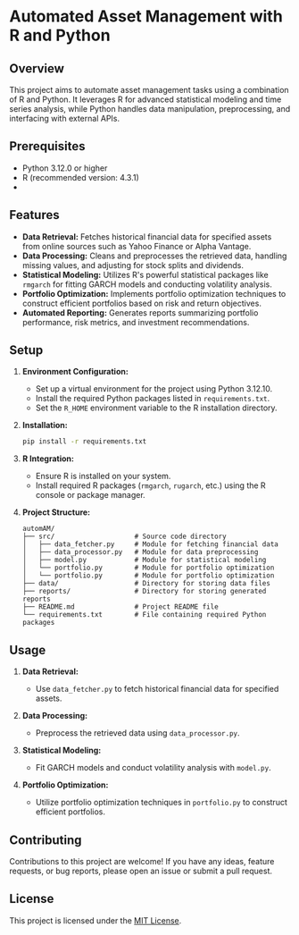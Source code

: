 # Automated Asset Management with R and Python

## Overview
This project aims to automate asset management tasks using a combination of R and Python. It leverages R for advanced statistical modeling and time series analysis, while Python handles data manipulation, preprocessing, and interfacing with external APIs.

## Prerequisites

- Python 3.12.0 or higher
- R (recommended version: 4.3.1)
- 
## Features
- **Data Retrieval:** Fetches historical financial data for specified assets from online sources such as Yahoo Finance or Alpha Vantage.
- **Data Processing:** Cleans and preprocesses the retrieved data, handling missing values, and adjusting for stock splits and dividends.
- **Statistical Modeling:** Utilizes R's powerful statistical packages like `rmgarch` for fitting GARCH models and conducting volatility analysis.
- **Portfolio Optimization:** Implements portfolio optimization techniques to construct efficient portfolios based on risk and return objectives.
- **Automated Reporting:** Generates reports summarizing portfolio performance, risk metrics, and investment recommendations.

## Setup
1. **Environment Configuration:**
    - Set up a virtual environment for the project using Python 3.12.10.
    - Install the required Python packages listed in `requirements.txt`.
    - Set the `R_HOME` environment variable to the R installation directory.
    
2. **Installation:**
    ```bash
    pip install -r requirements.txt
    ```


3. **R Integration:**
    - Ensure R is installed on your system.
    - Install required R packages (`rmgarch`, `rugarch`, etc.) using the R console or package manager.

4. **Project Structure:**
    ```plaintext
    automAM/
    ├── src/                    # Source code directory
    │   ├── data_fetcher.py     # Module for fetching financial data
    │   ├── data_processor.py   # Module for data preprocessing
    │   ├── model.py            # Module for statistical modeling
    │   └── portfolio.py        # Module for portfolio optimization
    │   └── portfolio.py        # Module for portfolio optimization
    ├── data/                   # Directory for storing data files
    ├── reports/                # Directory for storing generated reports
    ├── README.md               # Project README file
    └── requirements.txt        # File containing required Python packages
    ```

## Usage
1. **Data Retrieval:**
    - Use `data_fetcher.py` to fetch historical financial data for specified assets.
    
2. **Data Processing:**
    - Preprocess the retrieved data using `data_processor.py`.
    
3. **Statistical Modeling:**
    - Fit GARCH models and conduct volatility analysis with `model.py`.
    
4. **Portfolio Optimization:**
    - Utilize portfolio optimization techniques in `portfolio.py` to construct efficient portfolios.

## Contributing
Contributions to this project are welcome! If you have any ideas, feature requests, or bug reports, please open an issue or submit a pull request.

## License
This project is licensed under the [MIT License](LICENSE).
